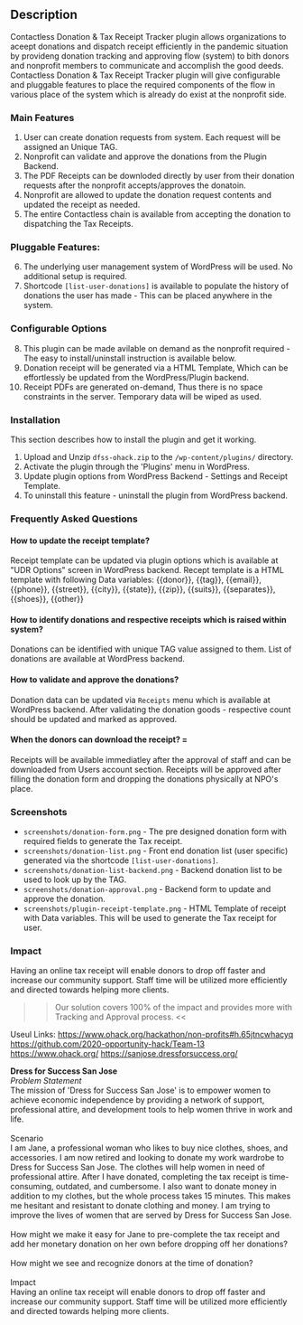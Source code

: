 ## Description
Contactless Donation & Tax Receipt Tracker plugin allows organizations to aceept donations and dispatch receipt efficiently in the 
pandemic situation by provideng donation tracking and approving flow (system) to bith donors and nonprofit members to communicate 
and accomplish the good deeds.
Contactless Donation & Tax Receipt Tracker plugin will give configurable and pluggable features to place the required components of 
the flow in various place of the system which is already do exist at the nonprofit side.

### Main Features
1. User can create donation requests from system. Each request will be assigned an Unique TAG. 
2. Nonprofit can validate and approve the donations from the Plugin Backend.
3. The PDF Receipts can be downloded directly by user from their donation requests after the nonprofit accepts/approves the donatoin.
4. Nonprofit are allowed to update the donation request contents and updated the receipt as needed.
5. The entire Contactless chain is available from accepting the donation to dispatching the Tax Receipts. 

### Pluggable Features:
6. The underlying user management system of WordPress will be used. No additional setup is required.
7. Shortcode `[list-user-donations]` is available to populate the history of donations the user has made - This can be placed anywhere in the system.

### Configurable Options
8. This plugin can be made avilable on demand as the nonprofit required - The easy to install/uninstall instruction is available below.
9. Donation receipt will be generated via a HTML Template, Which can be effortlessly be updated from the WordPress/Plugin backend.
10. Receipt PDFs are generated on-demand, Thus there is no space constraints in the server. Temporary data will be wiped as used. 

### Installation
This section describes how to install the plugin and get it working.
1. Upload and Unzip `dfss-ohack.zip` to the `/wp-content/plugins/` directory.
2. Activate the plugin through the 'Plugins' menu in WordPress.
3. Update plugin options from WordPress Backend - Settings and Receipt Template.
4. To uninstall this feature - uninstall the plugin from WordPress backend.

### Frequently Asked Questions
#### How to update the receipt template?
Receipt template can be updated via plugin options which is available at "UDR Options" screen in WordPress backend. 
Recept template is a HTML template with following Data variables: 
{{donor}}, {{tag}}, {{email}}, {{phone}}, {{street}}, {{city}}, {{state}}, {{zip}}, {{suits}}, {{separates}}, {{shoes}}, {{other}}

#### How to identify donations and respective receipts which is raised within system?
Donations can be identified with unique TAG value assigned to them. List of donations are available at WordPress backend. 

#### How to validate and approve the donations? 
Donation data can be updated via `Receipts` menu which is available at WordPress backend. After validating the donation goods - respective count should be updated and marked as approved.

#### When the donors can download the receipt? =
Receipts will be available immediatley after the approval of staff and can be downloaded from Users account section. Receipts will be approved after filling the donation form and dropping the donations physically at NPO's place.

### Screenshots 
* `screenshots/donation-form.png` - The pre designed donation form with required fields to generate the Tax receipt.
* `screenshots/donation-list.png` - Front end donation list (user specific) generated via the shortcode `[list-user-donations]`.
* `screenshots/donation-list-backend.png` - Backend donation list to be used to look up by the TAG.
* `screenshots/donation-approval.png` - Backend form to update and approve the donation.
* `screenshots/plugin-receipt-template.png` - HTML Template of receipt with Data variables. This will be used to generate the Tax receipt for user.

### Impact 
Having an online tax receipt will enable donors to drop off faster and increase our community support. Staff time will be utilized more efficiently and directed towards helping more clients. 
>> Our solution covers 100% of the impact and provides more with Tracking and Approval process. <<

Useul Links:
https://www.ohack.org/hackathon/non-profits#h.65jtncwhacyq
https://github.com/2020-opportunity-hack/Team-13
https://www.ohack.org/
https://sanjose.dressforsuccess.org/

<b>Dress for Success San Jose</b><br/>
<i>Problem Statement</i><br/>
The mission of 'Dress for Success San Jose' is to empower women to achieve economic independence by providing a network of support, professional attire, and development tools to help women thrive in work and life. 
<br/><br/>
Scenario<br/>
I am Jane, a professional woman who likes to buy nice clothes, shoes, and accessories. I am now retired and looking to donate my work wardrobe to Dress for Success San Jose. The clothes will help women in need of professional attire. After I have donated, completing the tax receipt is time-consuming, outdated, and cumbersome. I also want to donate money in addition to my clothes, but the whole process takes 15 minutes. This makes me hesitant and resistant to donate clothing and money. I am trying to improve the lives of women that are served by Dress for Success San Jose.
<br/><br/>
How might we make it easy for Jane to pre-complete the tax receipt and add her monetary donation on her own before dropping off her donations?
<br/><br/>
How might we see and recognize donors at the time of donation? 
<br/><br/>
Impact<br/>
Having an online tax receipt will enable donors to drop off faster and increase our community support. Staff time will be utilized more efficiently and directed towards helping more clients. 
